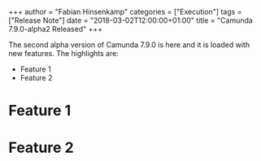 +++
author = "Fabian Hinsenkamp"
categories = ["Execution"]
tags = ["Release Note"]
date = "2018-03-02T12:00:00+01:00"
title = "Camunda 7.9.0-alpha2 Released"
+++

The second alpha version of Camunda 7.9.0 is here and it is loaded with new features. The highlights are:


* Feature 1 
* Feature 2


# Feature 1 

# Feature 2 